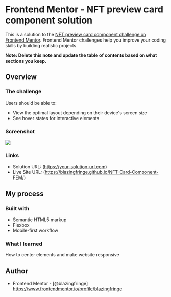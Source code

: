 # Frontend Mentor - NFT preview card component solution

This is a solution to the [NFT preview card component challenge on Frontend Mentor](https://www.frontendmentor.io/challenges/nft-preview-card-component-SbdUL_w0U). Frontend Mentor challenges help you improve your coding skills by building realistic projects. 



**Note: Delete this note and update the table of contents based on what sections you keep.**

## Overview

### The challenge

Users should be able to:

- View the optimal layout depending on their device's screen size
- See hover states for interactive elements

### Screenshot

![](./screenshot.jpg)

### Links

- Solution URL: (https://your-solution-url.com)
- Live Site URL: (https://blazingfringe.github.io/NFT-Card-Component-FEM/)

## My process

### Built with

- Semantic HTML5 markup
- Flexbox
- Mobile-first workflow



### What I learned

How to center elements and make website responsive




## Author


- Frontend Mentor - [@blazingfringe] https://www.frontendmentor.io/profile/blazingfringe





